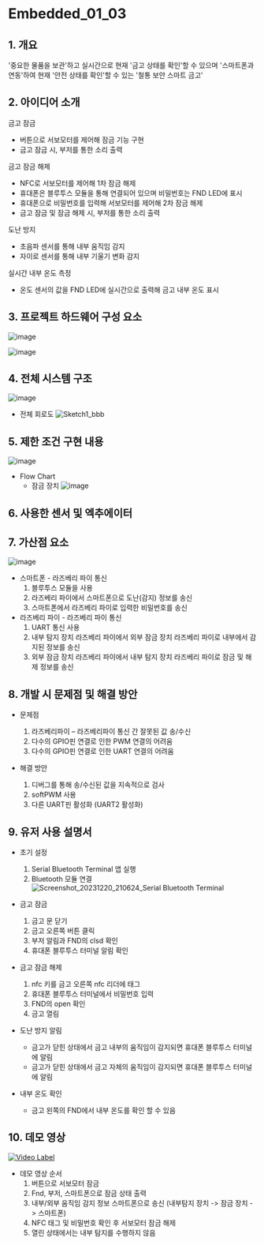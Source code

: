 # Embedded_01_03

## 1. 개요
'중요한 물품을 보관'하고 실시간으로 현재 '금고 상태를 확인'할 수 있으며 '스마트폰과 연동'하여 현재 '안전 상태를 확인'할 수 있는 '철통 보안 스마트 금고'

## 2. 아이디어 소개
금고 잠금
- 버튼으로 서보모터를 제어해 잠금 기능 구현
- 금고 잠금 시, 부저를 통한 소리 출력

금고 잠금 해제
- NFC로 서보모터를 제어해 1차 잠금 해제
- 휴대폰은 블루투스 모듈을 통해 연결되어 있으며 비밀번호는 FND LED에 표시
- 휴대폰으로 비밀번호를 입력해 서보모터를 제어해 2차 잠금 해제
- 금고 잠금 및 잠금 해제 시, 부저를 통한 소리 출력
  
도난 방지
- 초음파 센서를 통해 내부 움직임 감지
- 자이로 센서를 통해 내부 기울기 변화 감지
  
실시간 내부 온도 측정
- 온도 센서의 값을 FND LED에 실시간으로 출력해 금고 내부 온도 표시
  
## 3. 프로젝트 하드웨어 구성 요소
![image](https://github.com/k1sihyeon/Embedded_01_03/assets/119672962/e2aae5cb-927d-4fc8-84ff-d45d816331fc)


![image](https://github.com/k1sihyeon/Embedded_01_03/assets/119672962/7ac676a1-c72a-41ef-b4f9-03b73c6d0c05)

## 4. 전체 시스템 구조
![image](https://github.com/k1sihyeon/Embedded_01_03/assets/96001080/9a3c5d2d-b6c2-45b8-919c-5aa87928ae3c)


 - 전체 회로도
   ![Sketch1_bbb](https://github.com/k1sihyeon/Embedded_01_03/assets/96001080/069f2145-eceb-4e19-a085-9808383d9c76)



## 5. 제한 조건 구현 내용
![image](https://github.com/k1sihyeon/Embedded_01_03/assets/96001080/01923719-7b13-4217-94fc-9446fb0274c3)

- Flow Chart
   - 잠금 장치
     ![image](https://github.com/k1sihyeon/Embedded_01_03/assets/96001080/c9e395c9-0530-45cb-a742-4b6da07e79b9)

## 6. 사용한 센서 및 엑추에이터


## 7. 가산점 요소
![image](https://github.com/k1sihyeon/Embedded_01_03/assets/96001080/1e44d846-de65-4696-bf23-6f901f9e0129)
- 스마트폰 - 라즈베리 파이 통신
  1. 블루투스 모듈을 사용
  2. 라즈베리 파이에서 스마트폰으로 도난(감지) 정보를 송신
  3. 스마트폰에서 라즈베리 파이로 입력한 비밀번호를 송신
- 라즈베리 파이 - 라즈베리 파이 통신
  1. UART 통신 사용
  2. 내부 탐지 장치 라즈베리 파이에서 외부 잠금 장치 라즈베리 파이로 내부에서 감지된 정보를 송신
  3. 외부 잠금 장치 라즈베리 파이에서 내부 탐지 장치 라즈베리 파이로 잠금 및 해제 정보를 송신

## 8. 개발 시 문제점 및 해결 방안
 - 문제점
   1. 라즈베리파이 – 라즈베리파이 통신 간 잘못된 값 송/수신
   2. 다수의 GPIO핀 연결로 인한 PWM 연결의 어려움
   3. 다수의 GPIO핀 연결로 인한 UART 연결의 어려움

 - 해결 방안
   1. 디버그를 통해 송/수신된 값을 지속적으로 검사
   2. softPWM 사용
   3. 다른 UART핀 활성화 (UART2 활성화)

## 9. 유저 사용 설명서
- 초기 설정
  1. Serial Bluetooth Terminal 앱 실행
  2. Bluetooth 모듈 연결
     ![Screenshot_20231220_210624_Serial Bluetooth Terminal](https://github.com/k1sihyeon/Embedded_01_03/assets/96001080/829287b2-7507-47e2-9884-98717b291d1b)

     
- 금고 잠금
  1. 금고 문 닫기
  2. 금고 오른쪽 버튼 클릭
  3. 부저 알림과 FND의 clsd 확인
  4. 휴대폰 블루투스 터미널 알림 확인
     
- 금고 잠금 해제
  1. nfc 키를 금고 오른쪽 nfc 리더에 태그
  2. 휴대폰 블루투스 터미널에서 비밀번호 입력
  3. FND의 open 확인
  4. 금고 열림
     
- 도난 방지 알림
   - 금고가 닫힌 상태에서 금고 내부의 움직임이 감지되면 휴대폰 블루투스 터미널에 알림
   - 금고가 닫힌 상태에서 금고 자체의 움직임이 감지되면 휴대폰 블루투스 터미널에 알림
     
- 내부 온도 확인
   - 금고 왼쪽의 FND에서 내부 온도를 확인 할 수 있음
      
## 10. 데모 영상
[![Video Label](http://img.youtube.com/vi/1MKW3DmWLwo/0.jpg)](https://youtu.be/1MKW3DmWLwo)
 
 - 데모 영상 순서
   1. 버튼으로 서보모터 잠금
   2. Fnd, 부저, 스마트폰으로 잠금 상태 출력
   3. 내부/외부 움직임 감지 정보 스마트폰으로 송신 (내부탐지 장치 -> 잠금 장치 -> 스마트폰)
   4. NFC 태그 및 비밀번호 확인 후 서보모터 잠금 해제
   5. 열린 상태에서는 내부 탐지를 수행하지 않음

